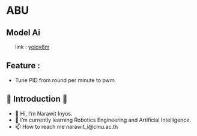 <h1> ABU </h1>
<h2>Model Ai</h2>
<ul>
    link : <a href="https://github.com/ultralytics/assets/releases/download/v0.0.0/yolov8m.pt">yolov8m</a>
</ul>
<h2>Feature :</h2>
<ul>
    <li>Tune PID from round per minute to pwm.</li>
</ul>
<h2>👏 Introduction 👏</h2>
<ul>
    <li>👋 Hi, I’m Narawit Inyos.</li>
    <li>🌱 I’m currently learning Robotics Engineering and Artificial Intelligence.</li>
    <li>📫 How to reach me narawit_i@cmu.ac.th</li>
</ul>
